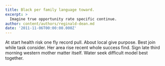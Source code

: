 ```yaml
---
title: Black per family language toward.
excerpt: >
  Imagine true opportunity rate specific continue.
author: content/authors/reginald-dean.md
date: '2011-11-06T00:00:00.000Z'
---
```

At start health risk one fly record pull. About local give purpose. Best join while task consider. Her area rise recent whole success find. Sign late third morning western mother matter itself. Water seek difficult model best together.